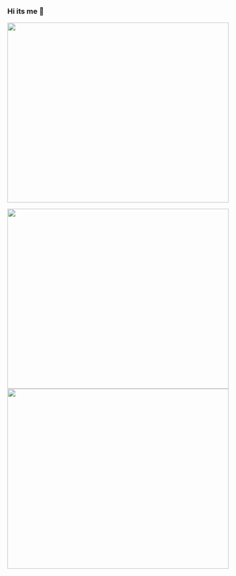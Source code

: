 ### Hi its me 👋

<!--
**santicar10/santicar10** is a ✨ _special_ ✨ repository because its `README.md` (this file) appears on your GitHub profile.

Here are some ideas to get you started:

- 🔭 I’m currently working on ...
- 🌱 I’m currently learning ...
- 👯 I’m looking to collaborate on ...
- 🤔 I’m looking for help with ...
- 💬 Ask me about ...
- 📫 How to reach me: ...
- 😄 Pronouns: ...
- ⚡ Fun fact: ...
-->
<a href="#" align="center"><img width="100%" src="https://images-ext-2.discordapp.net/external/hnaATUaPzc8-rwg9eud-aY1Ixus38UlHTkXQ-Cl2sV8/https/media.tenor.com/tcjp-PpW4boAAAAM/wachi-wachi-wa-flying.gif?width=275&height=275" height="410px"/></a>

<a href="#" align="center"><img width="100%" src="https://thumbs.gfycat.com/UltimateObviousGoldfish-max-1mb.gif" height="410px"/></a>
<a href="#" align="center"><img width="100%" src="https://www.google.com/url?sa=i&url=https%3A%2F%2Far.pinterest.com%2Fpin%2F616148792778467213%2F&psig=AOvVaw0p2S6VIw65K1-hYwMq6qzp&ust=1685019689053000&source=images&cd=vfe&ved=0CBEQjRxqFwoTCIj5lKqBjv8CFQAAAAAdAAAAABBh" height="410px"/></a>




